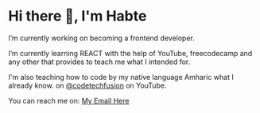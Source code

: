 <h1>Hi there 👋, I'm Habte</h1>

<p>I’m currently working on becoming a frontend developer.</p>
<p>I’m currently learning REACT with the help of YouTube, freecodecamp and any other that provides to teach me what I intended for.</p>
<p>I'm also teaching how to code by my native language Amharic what I already know. on <a href='https://youtube.com/@codetechfusion?si=7-ABMmSicW1kV1Xr'>@codetechfusion</a> on YouTube.</p>
<p>You can reach me on: <a href='mailto:havecodesoft@gmail.com' target="_blank">My Email Here</a></p>

